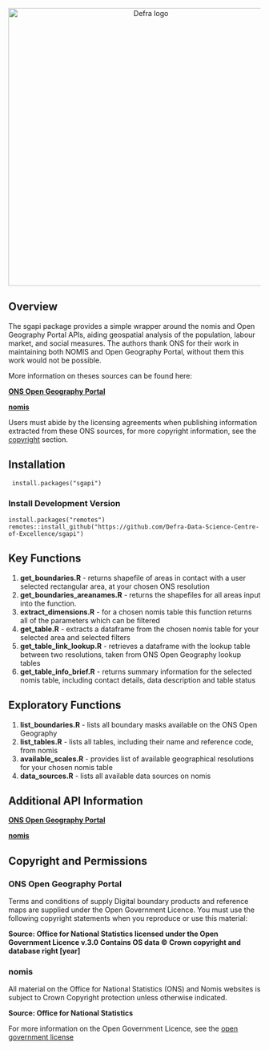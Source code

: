 <p align="center">
<img width="554" alt="Defra logo" src="https://github.com/Defra-Data-Science-Centre-of-Excellence/sgapi/assets/126087299/1c7cfe02-87cd-407e-b245-991374cfc488">
</p>

## Overview

The sgapi package provides a simple wrapper around the nomis and Open Geography Portal APIs, aiding geospatial analysis of the population, labour market, and social measures. The authors thank ONS for their work in maintaining both NOMIS and Open Geography Portal, without them this work would not be possible.

More information on theses sources can be found here:

[**ONS Open Geography Portal**](https://geoportal.statistics.gov.uk/)

[**nomis**](https://www.nomisweb.co.uk/)

Users must abide by the licensing agreements when publishing information extracted from these ONS sources, for more copyright information, see the [copyright](##copyright-and-permissions) section. 

## Installation
     install.packages("sgapi")
     
### Install Development Version
    install.packages("remotes")
    remotes::install_github("https://github.com/Defra-Data-Science-Centre-of-Excellence/sgapi")

## Key Functions

1. **get_boundaries.R** - returns shapefile of areas in contact with a user selected rectangular area, at your chosen ONS resolution
2. **get_boundaries_areanames.R** - returns the shapefiles for all areas input into the function.
3. **extract_dimensions.R** - for a chosen nomis table this function returns all of the parameters which can be filtered
4. **get_table.R** - extracts a dataframe from the chosen nomis table for your selected area and selected filters
5. **get_table_link_lookup.R** - retrieves a dataframe with the lookup table between two resolutions, taken from ONS Open Geography lookup tables
6. **get_table_info_brief.R** - returns summary information for the selected nomis table, including contact details, data description and table status

## Exploratory Functions

1. **list_boundaries.R** - lists all boundary masks available on the ONS Open Geography
2. **list_tables.R** - lists all tables, including their name and reference code, from nomis
3. **available_scales.R** - provides list of available geographical resolutions for your chosen nomis table
4. **data_sources.R** - lists all available data sources on nomis

## Additional API Information

[**ONS Open Geography Portal**](https://developers.arcgis.com/rest/services-reference/enterprise/query-feature-service-layer-.htm)

[**nomis**](https://www.nomisweb.co.uk/api/v01/help)

## Copyright and Permissions

### ONS Open Geography Portal 
Terms and conditions of supply
Digital boundary products and reference maps are supplied under the Open Government Licence. You must use the following copyright statements when you reproduce or use this material:

**Source: Office for National Statistics licensed under the Open Government Licence v.3.0**
**Contains OS data © Crown copyright and database right [year]**

### nomis

All material on the Office for National Statistics (ONS) and Nomis websites is subject to Crown Copyright protection unless otherwise indicated.

**Source: Office for National Statistics**
           
For more information on the Open Government Licence, see the [open government license](https://www.nationalarchives.gov.uk/doc/open-government-licence/version/3/) 
